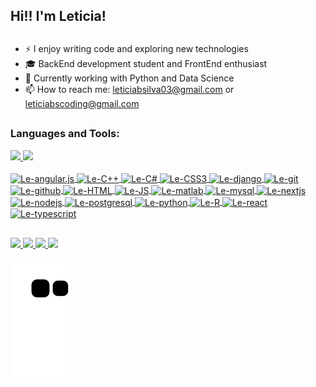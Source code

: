 ## Hi!! I'm Leticia!

##
- ⚡ I enjoy writing code and exploring new technologies
- 🎓 BackEnd development student and FrontEnd enthusiast
- 🔭 Currently working with Python and Data Science
- 📫 How to reach me: leticiabsilva03@gmail.com or leticiabscoding@gmail.com

##

### Languages and Tools:
<div>
  <a href="https://github.com/leticiabsilva03">
  <img height="180cm" src="https://github-readme-stats.vercel.app/api?username=leticiabsilva03&show_icons=true&theme=tokyonight&include_all_commits=true&count_private=true"/>
  <img height="180cm" src="https://github-readme-stats.vercel.app/api/top-langs/?username=leticiabsilva03&layout=compact&langs_count=16&theme=tokyonight"/>
  
  <div style="display: inline_block"><br>
    <img align="center" alt="Le-angular.js" height="30" width="40" src="https://cdn.jsdelivr.net/gh/devicons/devicon/icons/angularjs/angularjs-original.svg">
    <img align="center" alt="Le-C++" height="30" width="40" src="https://cdn.jsdelivr.net/gh/devicons/devicon/icons/cplusplus/cplusplus-original.svg">
    <img align="center" alt="Le-C#" height="30" width="40" src="https://cdn.jsdelivr.net/gh/devicons/devicon/icons/csharp/csharp-original.svg">
    <img align="center" alt="Le-CSS3" height="30" width="40" src="https://cdn.jsdelivr.net/gh/devicons/devicon/icons/css3/css3-original.svg">
    <img align="center" alt="Le-django" height="30" width="40" src="https://cdn.jsdelivr.net/gh/devicons/devicon/icons/django/django-plain.svg">
    <img align="center" alt="Le-git" height="30" width="40" src="https://cdn.jsdelivr.net/gh/devicons/devicon/icons/git/git-original.svg">
    <img align="center" alt="Le-github" height="30" width="40" src="https://cdn.jsdelivr.net/gh/devicons/devicon/icons/github/github-original.svg">
    <img align="center" alt="Le-HTML" height="30" width="40" src="https://cdn.jsdelivr.net/gh/devicons/devicon/icons/html5/html5-original.svg">
    <img align="center" alt="Le-JS" height="30" width="40" src="https://cdn.jsdelivr.net/gh/devicons/devicon/icons/javascript/javascript-original.svg">
    <img align="center" alt="Le-matlab" height="30" width="40" src="https://cdn.jsdelivr.net/gh/devicons/devicon/icons/matlab/matlab-original.svg">
    <img align="center" alt="Le-mysql" height="30" width="40" src="https://cdn.jsdelivr.net/gh/devicons/devicon/icons/mysql/mysql-original.svg">
    <img align="center" alt="Le-nextjs" height="30" width="40" src="https://cdn.jsdelivr.net/gh/devicons/devicon/icons/nextjs/nextjs-original.svg">
    <img align="center" alt="Le-nodejs" height="30" width="40" src="https://cdn.jsdelivr.net/gh/devicons/devicon/icons/nodejs/nodejs-original.svg">
    <img align="center" alt="Le-postgresql" height="30" width="40" src="https://cdn.jsdelivr.net/gh/devicons/devicon/icons/postgresql/postgresql-original.svg">
    <img align="center" alt="Le-python" height="30" width="40" src="https://cdn.jsdelivr.net/gh/devicons/devicon/icons/python/python-original.svg">
    <img align="center" alt="Le-R" height="30" width="40" src="https://cdn.jsdelivr.net/gh/devicons/devicon/icons/r/r-original.svg">
    <img align="center" alt="Le-react" height="30" width="40" src="https://cdn.jsdelivr.net/gh/devicons/devicon/icons/react/react-original.svg">
    <img align="center" alt="Le-typescript" height="30" width="40" src="https://cdn.jsdelivr.net/gh/devicons/devicon/icons/typescript/typescript-original.svg">

##

<div>
  <a href="https://www.linkedin.com/in/let%C3%ADcia-silva-3b4b98242/" target="_blank"><img src="https://img.shields.io/badge/LinkedIn-0077B5?style=for-the-badge&logo=linkedin&logoColor=white" target="_blank"></'>
  <a href="https://www.instagram.com/letbsilva03/" target="_blank"><img src="https://img.shields.io/badge/Instagram-E4405F?style=for-the-badge&logo=instagram&logoColor=white" target="_blank"></'>
  <a href="https://discord.gg/UuZan6fVY4" target="_blank"><img src="https://img.shields.io/badge/Discord-7289DA?style=for-the-badge&logo=discord&logoColor=white" target="_blank"></'>
  <a href="mailto:leticiabscoding@gmail.com" target="_blank"><img src="https://img.shields.io/badge/Gmail-D14836?style=for-the-badge&logo=gmail&logoColor=white" target="_blank"></'>
<div>

![Snake animation](https://github.com/leticiabsilva03/leticiabsilva03/blob/output/github-contribution-grid-snake.svg)
